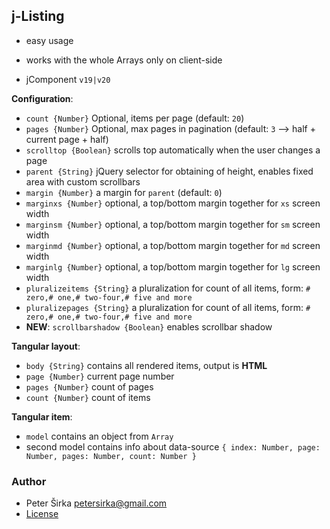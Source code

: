 ## j-Listing

- easy usage
- works with the whole Arrays only on client-side

- jComponent `v19|v20`

__Configuration__:

- `count {Number}` Optional, items per page (default: `20`)
- `pages {Number}` Optional, max pages in pagination (default: `3` --> half + current page + half)
- `scrolltop {Boolean}` scrolls top automatically when the user changes a page
- `parent {String}` jQuery selector for obtaining of height, enables fixed area with custom scrollbars
- `margin {Number}` a margin for `parent` (default: `0`)
- `marginxs {Number}` optional, a top/bottom margin together for `xs` screen width
- `marginsm {Number}` optional, a top/bottom margin together for `sm` screen width
- `marginmd {Number}` optional, a top/bottom margin together for `md` screen width
- `marginlg {Number}` optional, a top/bottom margin together for `lg` screen width
- `pluralizeitems {String}` a pluralization for count of all items, form: `# zero,# one,# two-four,# five and more`
- `pluralizepages {String}` a pluralization for count of all items, form: `# zero,# one,# two-four,# five and more`
- __NEW__: `scrollbarshadow {Boolean}` enables scrollbar shadow

__Tangular layout__:

- `body {String}` contains all rendered items, output is __HTML__
- `page {Number}` current page number
- `pages {Number}` count of pages
- `count {Number}` count of items

__Tangular item__:

- `model` contains an object from `Array`
- second model contains info about data-source `{ index: Number, page: Number, pages: Number, count: Number }`

### Author

- Peter Širka <petersirka@gmail.com>
- [License](https://www.totaljs.com/license/)